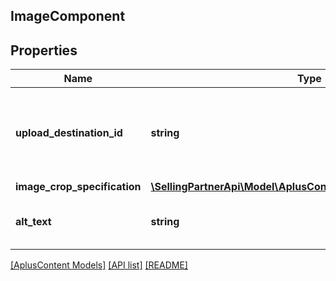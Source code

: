 ## ImageComponent

## Properties

Name | Type | Description | Notes
------------ | ------------- | ------------- | -------------
**upload_destination_id** | **string** | This identifier is provided by the Selling Partner API for Uploads. |
**image_crop_specification** | [**\SellingPartnerApi\Model\AplusContent\ImageCropSpecification**](ImageCropSpecification.md) |  |
**alt_text** | **string** | The alternative text for the image. |

[[AplusContent Models]](../) [[API list]](../../Api) [[README]](../../../README.md)
